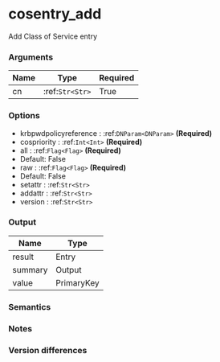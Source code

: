 [//]: # (THE CONTENT BELOW IS GENERATED. DO NOT EDIT.)
# cosentry_add
Add Class of Service entry

### Arguments
|Name|Type|Required
|-|-|-
|cn|:ref:`Str<Str>`|True

### Options
* krbpwdpolicyreference : :ref:`DNParam<DNParam>` **(Required)**
* cospriority : :ref:`Int<Int>` **(Required)**
* all : :ref:`Flag<Flag>` **(Required)**
 * Default: False
* raw : :ref:`Flag<Flag>` **(Required)**
 * Default: False
* setattr : :ref:`Str<Str>`
* addattr : :ref:`Str<Str>`
* version : :ref:`Str<Str>`

### Output
|Name|Type
|-|-
|result|Entry
|summary|Output
|value|PrimaryKey

[//]: # (ADD YOUR NOTES BELOW. THESE WILL BE PICKED EVERY TIME THE DOCS ARE REGENERATED. //end)
### Semantics

### Notes

### Version differences